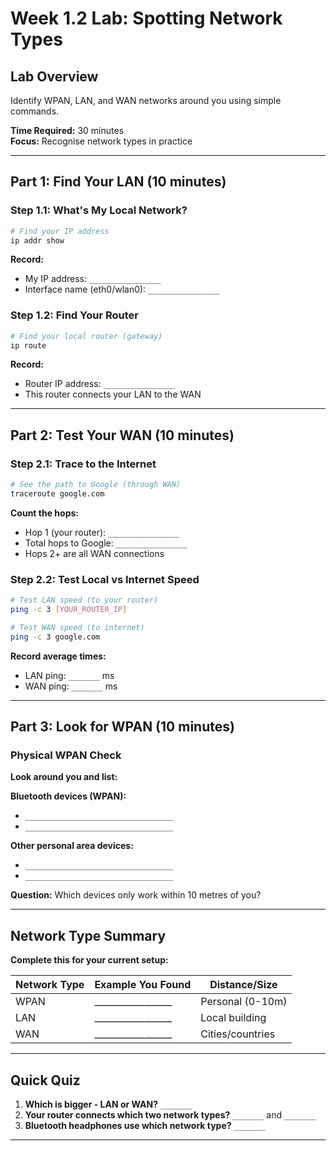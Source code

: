 # Week 1.2 Lab: Spotting Network Types

## Lab Overview
Identify WPAN, LAN, and WAN networks around you using simple commands.

**Time Required:** 30 minutes  
**Focus:** Recognise network types in practice

---

## Part 1: Find Your LAN (10 minutes)

### Step 1.1: What's My Local Network?

```bash
# Find your IP address
ip addr show
```

**Record:**
- My IP address: `________________`
- Interface name (eth0/wlan0): `________________`

### Step 1.2: Find Your Router

```bash
# Find your local router (gateway)
ip route
```

**Record:**
- Router IP address: `________________`
- This router connects your LAN to the WAN

---

## Part 2: Test Your WAN (10 minutes)

### Step 2.1: Trace to the Internet

```bash
# See the path to Google (through WAN)
traceroute google.com
```

**Count the hops:**
- Hop 1 (your router): `________________`
- Total hops to Google: `________________`
- Hops 2+ are all WAN connections

### Step 2.2: Test Local vs Internet Speed

```bash
# Test LAN speed (to your router)
ping -c 3 [YOUR_ROUTER_IP]

# Test WAN speed (to internet)
ping -c 3 google.com
```

**Record average times:**
- LAN ping: `_______` ms
- WAN ping: `_______` ms

---

## Part 3: Look for WPAN (10 minutes)

### Physical WPAN Check

**Look around you and list:**

**Bluetooth devices (WPAN):**
- `_________________________________`
- `_________________________________`

**Other personal area devices:**
- `_________________________________`
- `_________________________________`

**Question:** Which devices only work within 10 metres of you?

---

## Network Type Summary

**Complete this for your current setup:**

| Network Type | Example You Found | Distance/Size |
|--------------|-------------------|---------------|
| WPAN | _________________ | Personal (0-10m) |
| LAN | _________________ | Local building |
| WAN | _________________ | Cities/countries |

---

## Quick Quiz

1. **Which is bigger - LAN or WAN?** `_______`
2. **Your router connects which two network types?** `_______` and `_______`
3. **Bluetooth headphones use which network type?** `_______`

---